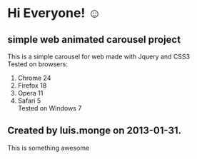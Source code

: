 # Hi Everyone! ☺

## simple web animated carousel project

This is a simple carousel for web made with Jquery and CSS3   
Tested on browsers:   
1. Chrome 24   
2. Firefox 18   
3. Opera 11    
4. Safari 5     
Tested on Windows 7    

##  Created by luis.monge on 2013-01-31.

This is something awesome